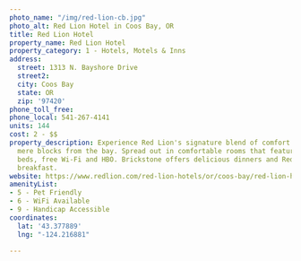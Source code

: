 ```yaml
---
photo_name: "/img/red-lion-cb.jpg"
photo_alt: Red Lion Hotel in Coos Bay, OR
title: Red Lion Hotel
property_name: Red Lion Hotel
property_category: 1 - Hotels, Motels & Inns
address:
  street: 1313 N. Bayshore Drive
  street2: 
  city: Coos Bay
  state: OR
  zip: '97420'
phone_toll_free: 
phone_local: 541-267-4141
units: 144
cost: 2 - $$
property_description: Experience Red Lion's signature blend of comfort and convenience
  mere blocks from the bay. Spread out in comfortable rooms that feature plush pillow-top
  beds, free Wi-Fi and HBO. Brickstone offers delicious dinners and Red Lion's Signature
  breakfast.
website: https://www.redlion.com/red-lion-hotels/or/coos-bay/red-lion-hotel-coos-bay
amenityList:
- 5 - Pet Friendly
- 6 - WiFi Available
- 9 - Handicap Accessible
coordinates:
  lat: '43.377889'
  lng: "-124.216881"

---
```

